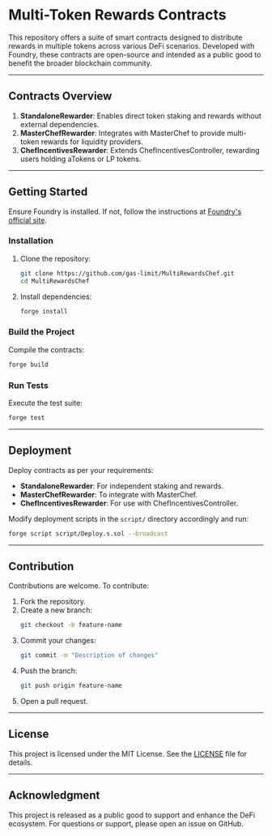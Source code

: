 # Multi-Token Rewards Contracts

This repository offers a suite of smart contracts designed to distribute rewards in multiple tokens across various DeFi scenarios. Developed with Foundry, these contracts are open-source and intended as a public good to benefit the broader blockchain community.

---

## Contracts Overview

1. **StandaloneRewarder**: Enables direct token staking and rewards without external dependencies.
2. **MasterChefRewarder**: Integrates with MasterChef to provide multi-token rewards for liquidity providers.
3. **ChefIncentivesRewarder**: Extends ChefIncentivesController, rewarding users holding aTokens or LP tokens.

---

## Getting Started

Ensure Foundry is installed. If not, follow the instructions at [Foundry's official site](https://getfoundry.sh).

### Installation

1. Clone the repository:
   ```bash
   git clone https://github.com/gas-limit/MultiRewardsChef.git
   cd MultiRewardsChef
   ```

2. Install dependencies:
   ```bash
   forge install
   ```

### Build the Project

Compile the contracts:
```bash
forge build
```

### Run Tests

Execute the test suite:
```bash
forge test
```

---

## Deployment

Deploy contracts as per your requirements:

- **StandaloneRewarder**: For independent staking and rewards.
- **MasterChefRewarder**: To integrate with MasterChef.
- **ChefIncentivesRewarder**: For use with ChefIncentivesController.

Modify deployment scripts in the `script/` directory accordingly and run:
```bash
forge script script/Deploy.s.sol --broadcast
```

---

## Contribution

Contributions are welcome. To contribute:

1. Fork the repository.
2. Create a new branch:
   ```bash
   git checkout -b feature-name
   ```
3. Commit your changes:
   ```bash
   git commit -m "Description of changes"
   ```
4. Push the branch:
   ```bash
   git push origin feature-name
   ```
5. Open a pull request.

---

## License

This project is licensed under the MIT License. See the [LICENSE](LICENSE) file for details.

---

## Acknowledgment

This project is released as a public good to support and enhance the DeFi ecosystem. For questions or support, please open an issue on GitHub. 